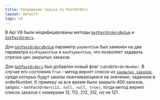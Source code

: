 ```yaml
---
title: Расширение поиска по PastOrders
layout: default
tags: v8
---
```


В Api V8 были модифицированы методы [`GetPastOrdersBySum`](https://iiko.github.io/front.api.sdk/v8/html/M_Resto_Front_Api_IOperationService_GetPastOrdersBySum.htm) и [`GetPastOrders`](https://iiko.github.io/front.api.sdk/v8/html/M_Resto_Front_Api_IOperationService_GetPastOrders.htm).

Для [`GetPastOrdersBySum`](https://iiko.github.io/front.api.sdk/v8/html/M_Resto_Front_Api_IOperationService_GetPastOrdersBySum.htm) параметр `paymentSum` был заменен на два параметра `minPaymentSum` и `maxPaymentSum`, что позволяет задавать отрезок цен закрытых заказов.

Для [`GetPastOrders`](https://iiko.github.io/front.api.sdk/v8/html/M_Resto_Front_Api_IOperationService_GetPastOrders.htm) был добавлен новый флаг `isEndOfOrderNumber`. В случае его состояния `True` - метод вернет список из [`закрытых заказов`](https://iiko.github.io/front.api.sdk/v8/html/T_Resto_Front_Api_Data_Orders_PastOrder.htm), среди которых будут заказы оканчивающиеся на значение, заданное в orderNumber. К примеру за все время было закрыто 400 заказов, запрос -  `GetPastOrders(12, null, null, true)`, тогда метод вернет список заказов с номерами 12, 112, 212, 312, но не 121.

